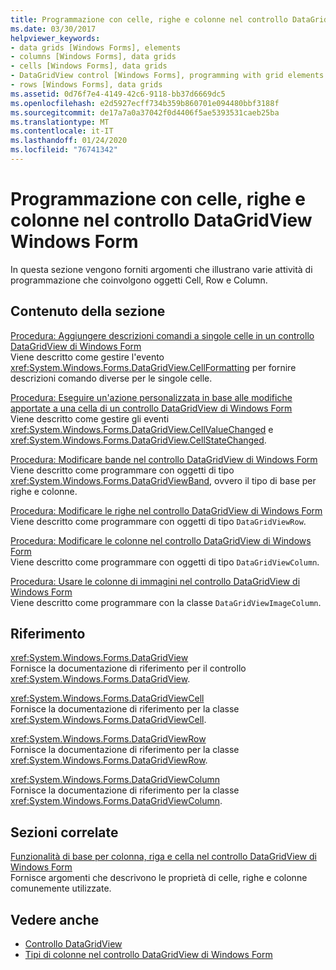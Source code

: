 ```yaml
---
title: Programmazione con celle, righe e colonne nel controllo DataGridView
ms.date: 03/30/2017
helpviewer_keywords:
- data grids [Windows Forms], elements
- columns [Windows Forms], data grids
- cells [Windows Forms], data grids
- DataGridView control [Windows Forms], programming with grid elements
- rows [Windows Forms], data grids
ms.assetid: 0d76f7e4-4149-42c6-9118-bb37d6669dc5
ms.openlocfilehash: e2d5927ecff734b359b860701e094480bbf3188f
ms.sourcegitcommit: de17a7a0a37042f0d4406f5ae5393531caeb25ba
ms.translationtype: MT
ms.contentlocale: it-IT
ms.lasthandoff: 01/24/2020
ms.locfileid: "76741342"
---
```

# <a name="programming-with-cells-rows-and-columns-in-the-windows-forms-datagridview-control"></a>Programmazione con celle, righe e colonne nel controllo DataGridView Windows Form
In questa sezione vengono forniti argomenti che illustrano varie attività di programmazione che coinvolgono oggetti Cell, Row e Column.  
  
## <a name="in-this-section"></a>Contenuto della sezione  
 [Procedura: Aggiungere descrizioni comandi a singole celle in un controllo DataGridView di Windows Form](add-tooltips-to-individual-cells-in-a-wf-datagridview-control.md)  
 Viene descritto come gestire l'evento <xref:System.Windows.Forms.DataGridView.CellFormatting> per fornire descrizioni comando diverse per le singole celle.  
  
 [Procedura: Eseguire un'azione personalizzata in base alle modifiche apportate a una cella di un controllo DataGridView di Windows Form](perform-a-custom-action-based-on-changes-in-a-cell-of-a-datagrid.md)  
 Viene descritto come gestire gli eventi <xref:System.Windows.Forms.DataGridView.CellValueChanged> e <xref:System.Windows.Forms.DataGridView.CellStateChanged>.  
  
 [Procedura: Modificare bande nel controllo DataGridView di Windows Form](how-to-manipulate-bands-in-the-windows-forms-datagridview-control.md)  
 Viene descritto come programmare con oggetti di tipo <xref:System.Windows.Forms.DataGridViewBand>, ovvero il tipo di base per righe e colonne.  
  
 [Procedura: Modificare le righe nel controllo DataGridView di Windows Form](how-to-manipulate-rows-in-the-windows-forms-datagridview-control.md)  
 Viene descritto come programmare con oggetti di tipo `DataGridViewRow`.  
  
 [Procedura: Modificare le colonne nel controllo DataGridView di Windows Form](how-to-manipulate-columns-in-the-windows-forms-datagridview-control.md)  
 Viene descritto come programmare con oggetti di tipo `DataGridViewColumn`.  
  
 [Procedura: Usare le colonne di immagini nel controllo DataGridView di Windows Form](how-to-work-with-image-columns-in-the-windows-forms-datagridview-control.md)  
 Viene descritto come programmare con la classe `DataGridViewImageColumn`.  
  
## <a name="reference"></a>Riferimento  
 <xref:System.Windows.Forms.DataGridView>  
 Fornisce la documentazione di riferimento per il controllo <xref:System.Windows.Forms.DataGridView>.  
  
 <xref:System.Windows.Forms.DataGridViewCell>  
 Fornisce la documentazione di riferimento per la classe <xref:System.Windows.Forms.DataGridViewCell>.  
  
 <xref:System.Windows.Forms.DataGridViewRow>  
 Fornisce la documentazione di riferimento per la classe <xref:System.Windows.Forms.DataGridViewRow>.  
  
 <xref:System.Windows.Forms.DataGridViewColumn>  
 Fornisce la documentazione di riferimento per la classe <xref:System.Windows.Forms.DataGridViewColumn>.  
  
## <a name="related-sections"></a>Sezioni correlate  
 [Funzionalità di base per colonna, riga e cella nel controllo DataGridView di Windows Form](basic-column-row-and-cell-features-wf-datagridview-control.md)  
 Fornisce argomenti che descrivono le proprietà di celle, righe e colonne comunemente utilizzate.  
  
## <a name="see-also"></a>Vedere anche

- [Controllo DataGridView](datagridview-control-windows-forms.md)
- [Tipi di colonne nel controllo DataGridView di Windows Form](column-types-in-the-windows-forms-datagridview-control.md)
